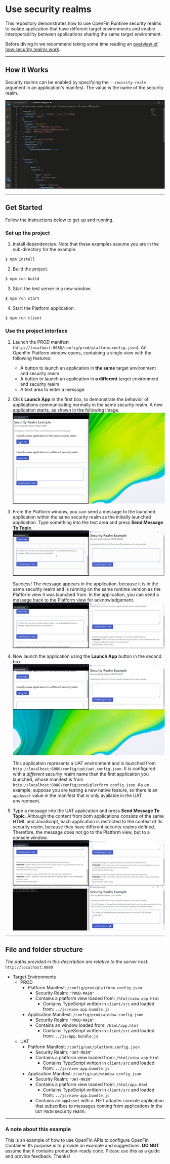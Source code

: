 # Use security realms

This repository demonstrates how to use OpenFin Runtime security realms to isolate application that have different target environments and enable interoperability between applications sharing the same target environment.

Before diving in we recommend taking some time reading an [overview of how security realms work](https://developers.openfin.co/of-docs/docs/openfin-security#security-realms). 

---

## How it Works

Security realms can be enabled by specifying the `--security-realm` argument in an application's manifest. The value is the name of the security realm.


![adding a security realm as a runtime argument](./assets/set-security-realm.gif)


---

## Get Started

Follow the instructions below to get up and running.

### Set up the project

1. Install dependencies. Note that these examples assume you are in the sub-directory for the example.

```bash
$ npm install
```

2. Build the project.

```bash
$ npm run build
```

3. Start the test server in a new window.

```bash
$ npm run start
```

4. Start the Platform application.

```bash
$ npm run client
```

### Use the project interface

1. Launch  the PROD manifest (`http://localhost:8080/config/prod/platform.config.json`). An OpenFin Platform window opens, containing a single view with the following features: 

   - A button to launch an application in **the same** target environment and security realm
   -  A button to launch an application in **a different** target environment and security realm
   - A text area to enter a message.

2. Click **Launch App** in the first box, to demonstrate the behavior of applications communicating normally in the same security realm. A new application starts, as shown in the following image.
![Starting the application](./assets/open-same-realm.gif)

3. From the Platform window, you can send a message to the launched application within the same security realm as the initially launched application. Type something into the text area and press **Send Message To Topic**.
![Writing a message to same realm app](./assets/send-message-same-realm-1.gif)

   Success! The message appears in the application, because it is in the same security realm and is running on the same runtime version as the Platform view it was launched from. In the application, you can send a message back to the Platform view for acknowledgement.
![Receiving a message and sending message to same realm app](./assets/send-message-same-realm-2.gif)

4. Now launch the application using the **Launch App** button in the second box. 
![send message to native app](./assets/open-different-realm.gif)

   This application represents a UAT environment and is launched from `http://localhost:8080/config/uat/uat.config.json`. It is configured with a *different* security realm name than the first application you launched, whose manifest is from `http://localhost:8080/config/prod/platform.config.json`. As an example, suppose you are testing a new native feature, so there is an `appAsset` value in the manifest that is only available in the UAT environment. 
   
5. Type a message into the UAT application and press **Send Message To Topic**. Although the content from both applications consists of the same HTML and JavaScript, each application is restricted to the context of its security realm, because they have different security realms defined. Therefore, the message does not go to the Platform view, but to a console window. 
![send message to native app](./assets/send-message-different-realm.gif)

---

## File and folder structure

_The paths provided in this description are relative to the server host_: `http://localhost:8080`

- Target Environments
  - PROD
    - Platform Manifest: `/config/prod/platform.config.json`
      - Security Realm: `"PROD-MAIN"`
      - Contains a platform view loaded from: `/html/view-app.html`
        - Contains TypeScript written in `client/src` and loaded from: `../js/view-app.bundle.js`
    - Application Manifest: `/config/prod/window.config.json`
      - Security Realm: `"PROD-MAIN"`
      - Contains an window loaded from: `/html/app.html`
        - Contains TypeScript written in `client/src` and loaded from: `../js/app.bundle.js`
  - UAT
    - Platform Manifest: `/config/uat/platform.config.json`
      - Security Realm: `"UAT-MAIN"`
      - Contains a platform view loaded from: `/html/view-app.html`
        - Contains TypeScript written in `client/src` and loaded from: `../js/view-app.bundle.js`
    - Application Manifest: `/config/uat/window.config.json`
      - Security Realm: `"UAT-MAIN"`
      - Contains a platform view loaded from: `/html/app.html`
        - Contains TypeScript written in `client/src` and loaded from: `../js/view-app.bundle.js`
      - Contains an `appAsset` with a .NET adapter console application that subscribes to messages coming from applications in the `UAT-MAIN` security realm.

---

### A note about this example

This is an example of how to use OpenFin APIs to configure OpenFin Container. Its purpose is to provide an example and suggestions. **DO NOT** assume that it contains production-ready code. Please use this as a guide and provide feedback. Thanks!
